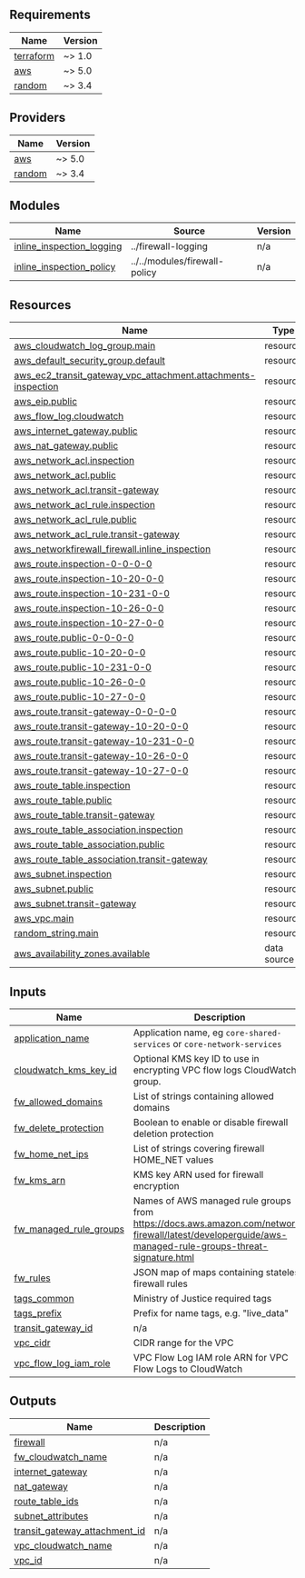 <!-- BEGIN_TF_DOCS -->

## Requirements

| Name                                                                     | Version |
| ------------------------------------------------------------------------ | ------- |
| <a name="requirement_terraform"></a> [terraform](#requirement_terraform) | ~> 1.0  |
| <a name="requirement_aws"></a> [aws](#requirement_aws)                   | ~> 5.0  |
| <a name="requirement_random"></a> [random](#requirement_random)          | ~> 3.4  |

## Providers

| Name                                                      | Version |
| --------------------------------------------------------- | ------- |
| <a name="provider_aws"></a> [aws](#provider_aws)          | ~> 5.0  |
| <a name="provider_random"></a> [random](#provider_random) | ~> 3.4  |

## Modules

| Name                                                                                                           | Source                        | Version |
| -------------------------------------------------------------------------------------------------------------- | ----------------------------- | ------- |
| <a name="module_inline_inspection_logging"></a> [inline_inspection_logging](#module_inline_inspection_logging) | ../firewall-logging           | n/a     |
| <a name="module_inline_inspection_policy"></a> [inline_inspection_policy](#module_inline_inspection_policy)    | ../../modules/firewall-policy | n/a     |

## Resources

| Name                                                                                                                                                                            | Type        |
| ------------------------------------------------------------------------------------------------------------------------------------------------------------------------------- | ----------- |
| [aws_cloudwatch_log_group.main](https://registry.terraform.io/providers/hashicorp/aws/latest/docs/resources/cloudwatch_log_group)                                               | resource    |
| [aws_default_security_group.default](https://registry.terraform.io/providers/hashicorp/aws/latest/docs/resources/default_security_group)                                        | resource    |
| [aws_ec2_transit_gateway_vpc_attachment.attachments-inspection](https://registry.terraform.io/providers/hashicorp/aws/latest/docs/resources/ec2_transit_gateway_vpc_attachment) | resource    |
| [aws_eip.public](https://registry.terraform.io/providers/hashicorp/aws/latest/docs/resources/eip)                                                                               | resource    |
| [aws_flow_log.cloudwatch](https://registry.terraform.io/providers/hashicorp/aws/latest/docs/resources/flow_log)                                                                 | resource    |
| [aws_internet_gateway.public](https://registry.terraform.io/providers/hashicorp/aws/latest/docs/resources/internet_gateway)                                                     | resource    |
| [aws_nat_gateway.public](https://registry.terraform.io/providers/hashicorp/aws/latest/docs/resources/nat_gateway)                                                               | resource    |
| [aws_network_acl.inspection](https://registry.terraform.io/providers/hashicorp/aws/latest/docs/resources/network_acl)                                                           | resource    |
| [aws_network_acl.public](https://registry.terraform.io/providers/hashicorp/aws/latest/docs/resources/network_acl)                                                               | resource    |
| [aws_network_acl.transit-gateway](https://registry.terraform.io/providers/hashicorp/aws/latest/docs/resources/network_acl)                                                      | resource    |
| [aws_network_acl_rule.inspection](https://registry.terraform.io/providers/hashicorp/aws/latest/docs/resources/network_acl_rule)                                                 | resource    |
| [aws_network_acl_rule.public](https://registry.terraform.io/providers/hashicorp/aws/latest/docs/resources/network_acl_rule)                                                     | resource    |
| [aws_network_acl_rule.transit-gateway](https://registry.terraform.io/providers/hashicorp/aws/latest/docs/resources/network_acl_rule)                                            | resource    |
| [aws_networkfirewall_firewall.inline_inspection](https://registry.terraform.io/providers/hashicorp/aws/latest/docs/resources/networkfirewall_firewall)                          | resource    |
| [aws_route.inspection-0-0-0-0](https://registry.terraform.io/providers/hashicorp/aws/latest/docs/resources/route)                                                               | resource    |
| [aws_route.inspection-10-20-0-0](https://registry.terraform.io/providers/hashicorp/aws/latest/docs/resources/route)                                                             | resource    |
| [aws_route.inspection-10-231-0-0](https://registry.terraform.io/providers/hashicorp/aws/latest/docs/resources/route)                                                            | resource    |
| [aws_route.inspection-10-26-0-0](https://registry.terraform.io/providers/hashicorp/aws/latest/docs/resources/route)                                                             | resource    |
| [aws_route.inspection-10-27-0-0](https://registry.terraform.io/providers/hashicorp/aws/latest/docs/resources/route)                                                             | resource    |
| [aws_route.public-0-0-0-0](https://registry.terraform.io/providers/hashicorp/aws/latest/docs/resources/route)                                                                   | resource    |
| [aws_route.public-10-20-0-0](https://registry.terraform.io/providers/hashicorp/aws/latest/docs/resources/route)                                                                 | resource    |
| [aws_route.public-10-231-0-0](https://registry.terraform.io/providers/hashicorp/aws/latest/docs/resources/route)                                                                | resource    |
| [aws_route.public-10-26-0-0](https://registry.terraform.io/providers/hashicorp/aws/latest/docs/resources/route)                                                                 | resource    |
| [aws_route.public-10-27-0-0](https://registry.terraform.io/providers/hashicorp/aws/latest/docs/resources/route)                                                                 | resource    |
| [aws_route.transit-gateway-0-0-0-0](https://registry.terraform.io/providers/hashicorp/aws/latest/docs/resources/route)                                                          | resource    |
| [aws_route.transit-gateway-10-20-0-0](https://registry.terraform.io/providers/hashicorp/aws/latest/docs/resources/route)                                                        | resource    |
| [aws_route.transit-gateway-10-231-0-0](https://registry.terraform.io/providers/hashicorp/aws/latest/docs/resources/route)                                                       | resource    |
| [aws_route.transit-gateway-10-26-0-0](https://registry.terraform.io/providers/hashicorp/aws/latest/docs/resources/route)                                                        | resource    |
| [aws_route.transit-gateway-10-27-0-0](https://registry.terraform.io/providers/hashicorp/aws/latest/docs/resources/route)                                                        | resource    |
| [aws_route_table.inspection](https://registry.terraform.io/providers/hashicorp/aws/latest/docs/resources/route_table)                                                           | resource    |
| [aws_route_table.public](https://registry.terraform.io/providers/hashicorp/aws/latest/docs/resources/route_table)                                                               | resource    |
| [aws_route_table.transit-gateway](https://registry.terraform.io/providers/hashicorp/aws/latest/docs/resources/route_table)                                                      | resource    |
| [aws_route_table_association.inspection](https://registry.terraform.io/providers/hashicorp/aws/latest/docs/resources/route_table_association)                                   | resource    |
| [aws_route_table_association.public](https://registry.terraform.io/providers/hashicorp/aws/latest/docs/resources/route_table_association)                                       | resource    |
| [aws_route_table_association.transit-gateway](https://registry.terraform.io/providers/hashicorp/aws/latest/docs/resources/route_table_association)                              | resource    |
| [aws_subnet.inspection](https://registry.terraform.io/providers/hashicorp/aws/latest/docs/resources/subnet)                                                                     | resource    |
| [aws_subnet.public](https://registry.terraform.io/providers/hashicorp/aws/latest/docs/resources/subnet)                                                                         | resource    |
| [aws_subnet.transit-gateway](https://registry.terraform.io/providers/hashicorp/aws/latest/docs/resources/subnet)                                                                | resource    |
| [aws_vpc.main](https://registry.terraform.io/providers/hashicorp/aws/latest/docs/resources/vpc)                                                                                 | resource    |
| [random_string.main](https://registry.terraform.io/providers/hashicorp/random/latest/docs/resources/string)                                                                     | resource    |
| [aws_availability_zones.available](https://registry.terraform.io/providers/hashicorp/aws/latest/docs/data-sources/availability_zones)                                           | data source |

## Inputs

| Name                                                                                                | Description                                                                                                                                              | Type           | Default | Required |
| --------------------------------------------------------------------------------------------------- | -------------------------------------------------------------------------------------------------------------------------------------------------------- | -------------- | ------- | :------: |
| <a name="input_application_name"></a> [application_name](#input_application_name)                   | Application name, eg `core-shared-services` or `core-network-services`                                                                                   | `string`       | n/a     |   yes    |
| <a name="input_cloudwatch_kms_key_id"></a> [cloudwatch_kms_key_id](#input_cloudwatch_kms_key_id)    | Optional KMS key ID to use in encrypting VPC flow logs CloudWatch group.                                                                                 | `string`       | `""`    |    no    |
| <a name="input_fw_allowed_domains"></a> [fw_allowed_domains](#input_fw_allowed_domains)             | List of strings containing allowed domains                                                                                                               | `list(string)` | n/a     |   yes    |
| <a name="input_fw_delete_protection"></a> [fw_delete_protection](#input_fw_delete_protection)       | Boolean to enable or disable firewall deletion protection                                                                                                | `bool`         | `true`  |    no    |
| <a name="input_fw_home_net_ips"></a> [fw_home_net_ips](#input_fw_home_net_ips)                      | List of strings covering firewall HOME_NET values                                                                                                        | `list(string)` | n/a     |   yes    |
| <a name="input_fw_kms_arn"></a> [fw_kms_arn](#input_fw_kms_arn)                                     | KMS key ARN used for firewall encryption                                                                                                                 | `string`       | n/a     |   yes    |
| <a name="input_fw_managed_rule_groups"></a> [fw_managed_rule_groups](#input_fw_managed_rule_groups) | Names of AWS managed rule groups from <https://docs.aws.amazon.com/network-firewall/latest/developerguide/aws-managed-rule-groups-threat-signature.html> | `list(string)` | `[]`    |    no    |
| <a name="input_fw_rules"></a> [fw_rules](#input_fw_rules)                                           | JSON map of maps containing stateless firewall rules                                                                                                     | `map(any)`     | n/a     |   yes    |
| <a name="input_tags_common"></a> [tags_common](#input_tags_common)                                  | Ministry of Justice required tags                                                                                                                        | `map(any)`     | n/a     |   yes    |
| <a name="input_tags_prefix"></a> [tags_prefix](#input_tags_prefix)                                  | Prefix for name tags, e.g. "live_data"                                                                                                                   | `string`       | n/a     |   yes    |
| <a name="input_transit_gateway_id"></a> [transit_gateway_id](#input_transit_gateway_id)             | n/a                                                                                                                                                      | `string`       | `""`    |    no    |
| <a name="input_vpc_cidr"></a> [vpc_cidr](#input_vpc_cidr)                                           | CIDR range for the VPC                                                                                                                                   | `string`       | n/a     |   yes    |
| <a name="input_vpc_flow_log_iam_role"></a> [vpc_flow_log_iam_role](#input_vpc_flow_log_iam_role)    | VPC Flow Log IAM role ARN for VPC Flow Logs to CloudWatch                                                                                                | `string`       | n/a     |   yes    |

## Outputs

| Name                                                                                                                       | Description |
| -------------------------------------------------------------------------------------------------------------------------- | ----------- |
| <a name="output_firewall"></a> [firewall](#output_firewall)                                                                | n/a         |
| <a name="output_fw_cloudwatch_name"></a> [fw_cloudwatch_name](#output_fw_cloudwatch_name)                                  | n/a         |
| <a name="output_internet_gateway"></a> [internet_gateway](#output_internet_gateway)                                        | n/a         |
| <a name="output_nat_gateway"></a> [nat_gateway](#output_nat_gateway)                                                       | n/a         |
| <a name="output_route_table_ids"></a> [route_table_ids](#output_route_table_ids)                                           | n/a         |
| <a name="output_subnet_attributes"></a> [subnet_attributes](#output_subnet_attributes)                                     | n/a         |
| <a name="output_transit_gateway_attachment_id"></a> [transit_gateway_attachment_id](#output_transit_gateway_attachment_id) | n/a         |
| <a name="output_vpc_cloudwatch_name"></a> [vpc_cloudwatch_name](#output_vpc_cloudwatch_name)                               | n/a         |
| <a name="output_vpc_id"></a> [vpc_id](#output_vpc_id)                                                                      | n/a         |

<!-- END_TF_DOCS -->
